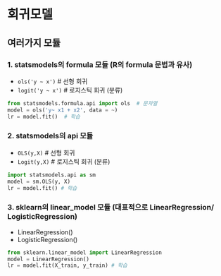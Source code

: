 회귀모델 
==
여러가지 모듈 
--
### 1. statsmodels의 formula 모듈 (R의 formula 문법과 유사)
* ```ols('y ~ x')``` # 선형 회귀 
* ```logit('y ~ x')``` # 로지스틱 회귀 (분류)
```python
from statsmodels.formula.api import ols  # 문자열
model = ols('y~ x1 + x2', data = ~)
lr = model.fit()  # 학습 
```
### 2. statsmodels의 api 모듈 
* ```OLS(y,X)``` # 선형 회귀 
* ```Logit(y,X)``` # 로지스틱 회귀 (분류)
```python
import statsmodels.api as sm 
model = sm.OLS(y, X)
lr = model.fit() # 학습 
```
### 3. sklearn의 linear_model 모듈 (대표적으로 LinearRegression/ LogisticRegression)
* LinearRegression()
* LogisticRegression()
```python
from sklearn.linear_model import LinearRegression 
model = LinearRegression()
lr = model.fit(X_train, y_train) # 학습 
```
